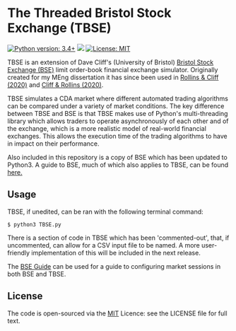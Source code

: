 # The Threaded Bristol Stock Exchange (TBSE)

[![Python version: 3.4+](https://img.shields.io/badge/python-3.4+-blue.svg)](https://www.python.org/download/releases/3.4.0/)
[![](https://img.shields.io/github/issues/MichaelRol/Threaded-Bristol-Stock-Exchange)](https://github.com/MichaelRol/Threaded-Bristol-Stock-Exchange/issues)
[![License: MIT](https://img.shields.io/badge/License-MIT-blue.svg)](https://opensource.org/licenses/MIT)


TBSE is an extension of Dave Cliff's (University of Bristol) [Bristol Stock Exchange (BSE)](https://github.com/davecliff/BristolStockExchange "Bristol Stock Exchange") limit order-book financial exchange simulator. Originally created for my MEng dissertation it has since been used in [Rollins & Cliff (2020)](https://arxiv.org/abs/2009.06905) and [Cliff & Rollins (2020)](https://arxiv.org/abs/2011.14346).

TBSE simulates a CDA market where different automated trading algorithms can be compared under a variety of market conditions. The key difference between TBSE and BSE is that TBSE makes use of Python's multi-threading library which allows traders to operate asynchronously of each other and of the exchange, which is a more realistic model of real-world financial exchanges. This allows the execution time of the trading algorithms to have in impact on their performance. 

Also included in this repository is a copy of BSE which has been updated to Python3. A guide to BSE, much of which also applies to TBSE, can be found [here.](https://github.com/davecliff/BristolStockExchange/blob/master/BSEguide1.2e.pdf "BSE Guide")
## Usage

TBSE, if unedited, can be ran with the following terminal command:

```console
$ python3 TBSE.py
```

There is a section of code in TBSE which has been 'commented-out', that, if uncommented, can allow for a CSV input file to be named. A more user-friendly implementation of this will be included in the next release. 

The [BSE Guide](https://github.com/davecliff/BristolStockExchange/blob/master/BSEguide1.2e.pdf "BSE Guide") can be used for a guide to configuring market sessions in both BSE and TBSE. 

## License
The code is open-sourced via the [MIT](http://opensource.org/licenses/mit-license.php) Licence: see the LICENSE file for full text. 
